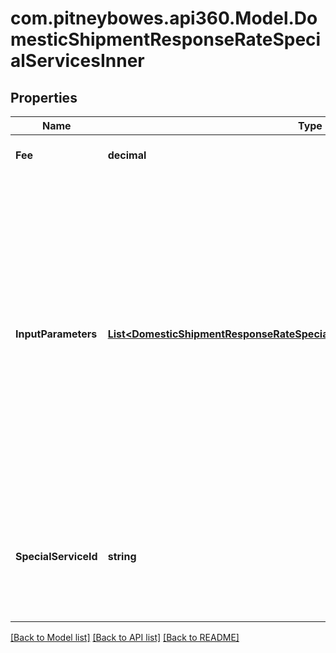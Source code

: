 # com.pitneybowes.api360.Model.DomesticShipmentResponseRateSpecialServicesInner

## Properties

Name | Type | Description | Notes
------------ | ------------- | ------------- | -------------
**Fee** | **decimal** | The amount of the special service. | [optional] 
**InputParameters** | [**List&lt;DomesticShipmentResponseRateSpecialServicesInnerInputParametersInner&gt;**](DomesticShipmentResponseRateSpecialServicesInnerInputParametersInner.md) | &gt;-The parameters to set for the special service, such as an insurance value or a receipt-number format. This is required if the specialservice requires input parameters. If a special service does not require input parameters, you can either leave out the array or pass an empty array. | [optional] 
**SpecialServiceId** | **string** | A unique identifier associated to the Special Service , which depends on the carrier based service. | [optional] 

[[Back to Model list]](../README.md#documentation-for-models) [[Back to API list]](../README.md#documentation-for-api-endpoints) [[Back to README]](../README.md)


